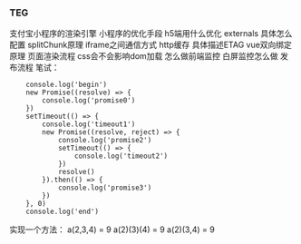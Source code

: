 ### TEG
支付宝小程序的渲染引擎
小程序的优化手段
h5端用什么优化
externals 具体怎么配置
splitChunk原理
iframe之间通信方式
http缓存
具体描述ETAG
vue双向绑定原理
页面渲染流程
css会不会影响dom加载
怎么做前端监控
白屏监控怎么做
发布流程
笔试：
```
    console.log('begin')
    new Promise((resolve) => {
        console.log('promise0')
    })
    setTimeout(() => {
        console.log('timeout1')
        new Promise((resolve, reject) => {
            console.log('promise2')
            setTimeout(() => {
                console.log('timeout2')
            })
            resolve()
        }).then(() => {
            console.log('promise3')
        })
    }, 0)
    console.log('end')
``` 
实现一个方法：
a(2,3,4) = 9
a(2)(3)(4) = 9
a(2)(3,4) = 9
